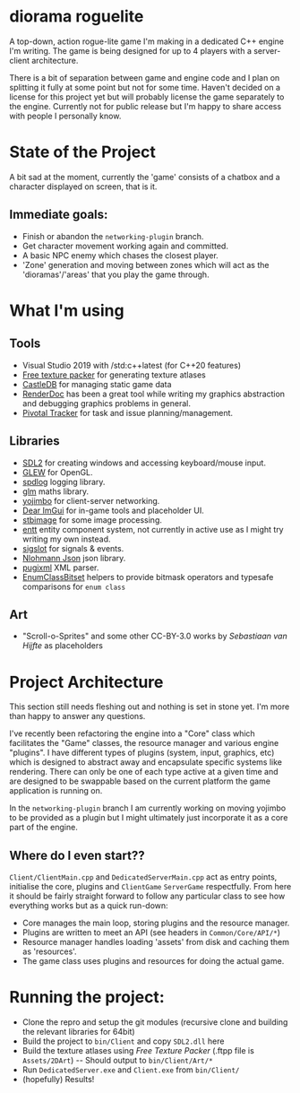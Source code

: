 # diorama roguelite
A top-down, action rogue-lite game I'm making in a dedicated C++ engine I'm writing.
The game is being designed for up to 4 players with a server-client architecture.

There is a bit of separation between game and engine code and I plan on splitting it fully at some point but not for some time.
Haven't decided on a license for this project yet but will probably license the game separately to the engine. Currently not for public release but I'm happy to share access with people I personally know.

# State of the Project
A bit sad at the moment, currently the 'game' consists of a chatbox and a character displayed on screen, that is it.
## Immediate goals:
- Finish or abandon the `networking-plugin` branch.
- Get character movement working again and committed.
- A basic NPC enemy which chases the closest player.
- 'Zone' generation and moving between zones which will act as the 'dioramas'/'areas' that you play the game through.

# What I'm using
## Tools
- Visual Studio 2019 with /std:c++latest (for C++20 features)
- [Free texture packer](https://github.com/odrick/free-tex-packer) for generating texture atlases
- [CastleDB](http://castledb.org) for managing static game data
- [RenderDoc](https://renderdoc.org/) has been a great tool while writing my graphics abstraction and debugging graphics problems in general.
- [Pivotal Tracker](https://www.pivotaltracker.com) for task and issue planning/management.
## Libraries
- [SDL2](https://www.libsdl.org/) for creating windows and accessing keyboard/mouse input.
- [GLEW](https://github.com/nigels-com/glew) for OpenGL.
- [spdlog](https://github.com/gabime/spdlog.git) logging library.
- [glm](https://github.com/g-truc/glm.git) maths library.
- [yojimbo](https://github.com/networkprotocol/yojimbo) for client-server networking.
- [Dear ImGui](https://github.com/ocornut/imgui.git) for in-game tools and placeholder UI.
- [stbimage](http://nothings.org/stb/) for some image processing.
- [entt](https://github.com/skypjack/entt) entity component system, not currently in active use as I might try writing my own instead.
- [sigslot](https://github.com/palacaze/sigslot) for signals & events.
- [Nlohmann Json](https://github.com/nlohmann/json) json library.
- [pugixml](https://pugixml.org/) XML parser.
- [EnumClassBitset](https://github.com/Dalzhim/ArticleEnumClass-v2) helpers to provide bitmask operators and typesafe comparisons for `enum class`
## Art
- "Scroll-o-Sprites" and some other CC-BY-3.0 works by _Sebastiaan van Hijfte_ as placeholders

# Project Architecture
This section still needs fleshing out and nothing is set in stone yet. I'm more than happy to answer any questions.

I've recently been refactoring the engine into a "Core" class which facilitates the "Game" classes, the resource manager and various engine "plugins".
I have different types of plugins (system, input, graphics, etc) which is designed to abstract away and encapsulate specific systems like rendering. There can only be one of each type active at a given time and are designed to be swappable based on the current platform the game application is running on.

In the `networking-plugin` branch I am currently working on moving yojimbo to be provided as a plugin but I might ultimately just incorporate it as a core part of the engine.

## Where do I even start??
`Client/ClientMain.cpp` and `DedicatedServerMain.cpp` act as entry points, initialise the core, plugins and `ClientGame` `ServerGame` respectfully.
From here it should be fairly straight forward to follow any particular class to see how everything works but as a quick run-down:
- Core manages the main loop, storing plugins and the resource manager.
- Plugins are written to meet an API (see headers in `Common/Core/API/*`)
- Resource manager handles loading 'assets' from disk and caching them as 'resources'.
- The game class uses plugins and resources for doing the actual game.

# Running the project:
- Clone the repro and setup the git modules (recursive clone and building the relevant libraries for 64bit)
- Build the project to `bin/Client` and copy `SDL2.dll` here
- Build the texture atlases using _Free Texture Packer_ (.ftpp file is `Assets/2DArt`)
-- Should output to `bin/Client/Art/*`
- Run `DedicatedServer.exe` and `Client.exe` from `bin/Client/`
- (hopefully) Results!
